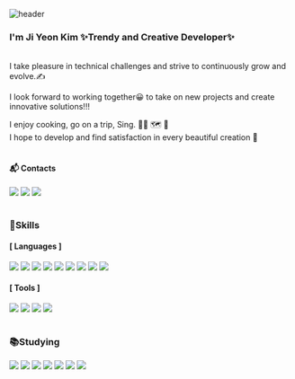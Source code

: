 ![header](https://capsule-render.vercel.app/api?type=waving&color=timeGradient&text=Welcome%20to%20JiYeon's%20GitHub%20👋&animation=twinkling&fontSize=35&fontAlignY=40&fontAlign=65&height=250)

### I'm Ji Yeon Kim ✨Trendy and Creative Developer✨
<br/>
I take pleasure in technical challenges and strive to continuously grow and evolve.✍ 

I look forward to working together😀 to take on new projects and create innovative solutions!!!

  
I enjoy cooking, go on a trip, Sing. 👩‍🍳 🗺️ 🎤  
I hope to develop and find satisfaction in every beautiful creation 💖  
 
#### 📬 Contacts
  
<a href="https://www.notion.so/181bd8ee22f94bd08b9c04d5e9f4d2a5?v=76e4ec8ca39d47bcbe627bc6c2634bf9" target="_blank"><img src="https://img.shields.io/badge/notion-black?style=flat-square&logo=notion&logoColor=white"/></a>
<img src="https://img.shields.io/badge/itworld2304@naver.com-19B724?style=flat-square&logo=naver&logoColor=white"/>
<img src="https://img.shields.io/badge/hee_ring_ing-FC33FF?style=flat-square&logo=instagram&logoColor=white"/>
  #
### 💪Skills  
   #### [ Languages ]   
  
<img src="https://img.shields.io/badge/java-FA501A?style=flat-square&logo=OpenJDK&logoColor=white"/> <img src="https://img.shields.io/badge/Spring-6DB33F?style=flat-square&logo=Spring&logoColor=white"/>
<img src="https://img.shields.io/badge/CSS3-1572B6?style=flat-square&logo=css3&logoColor=white"/>
<img src="https://img.shields.io/badge/HTML5-E34F26?style=flat-square&logo=html5&logoColor=white"/>
<img src="https://img.shields.io/badge/JavaScript-F7DF1E?style=flat-square&logo=javascript&logoColor=black"/>
<img src="https://img.shields.io/badge/jQuery-0769AD?style=flat-square&logo=jQuery&logoColor=white"/>
<img src="https://img.shields.io/badge/JSON-000000?style=flat-square&logo=json&logoColor=white"/>
<img src="https://img.shields.io/badge/ORACLE-F80000?style=flat-square&logo=oracle&logoColor=white"/>
<img src="https://img.shields.io/badge/Apache Tomcat-F8DC75?style=flat-square&logo=apachetomcat&logoColor=black"/> 

  #### [ Tools ]  
    
<img src="https://img.shields.io/badge/Bootstrapap-7952B3?style=flat-square&logo=bootstrap&logoColor=white"/> <img src="https://img.shields.io/badge/GitHub-181717?style=flat-square&logo=GitHub&logoColor=white"/>
<img src="https://img.shields.io/badge/Eclipse IDE-2C2255?style=flat-square&logo=eclipseide&logoColor=white"/>
<img src="https://img.shields.io/badge/Visual Studio Code-007ACC?style=flat-square&logo=Visual Studio Code&logoColor=white"/>


#
### 📚Studying

<img src="https://img.shields.io/badge/MySQL-4479A1?style=flat-square&logo=MySQL&logoColor=white"/> <img src="https://img.shields.io/badge/MariaDB-003545?style=flat-square&logo=mariaDB&logoColor=white"/>
<img src="https://img.shields.io/badge/Anaconda-44A833?style=flat-square&logo=Anaconda&logoColor=white"/>
<img src="https://img.shields.io/badge/Python-3776AB?style=flat-square&logo=Python&logoColor=white"/>
<img src="https://img.shields.io/badge/Flask-000000?style=flat-square&logo=flask&logoColor=white"/>
<img src="https://img.shields.io/badge/Linux-FCC624?style=flat-square&logo=linux&logoColor=black"/>
<img src="https://img.shields.io/badge/PHP-777BB4?style=flat-square&logo=php&logoColor=white"/>

<!--
**ji-yeon-ing/ji-yeon-ing** is a ✨ _special_ ✨ repository because its `README.md` (this file) appears on your GitHub profile.


<a href="버튼을 눌렀을 때 이동할 링크" target="_blank"><img src="https://img.shields.io/badge/뱃지레이블-배경색?style=뱃지모양&logo=로고&logoColor=로고색상"/></a>

Here are some ideas to get you started:

- 🔭 I’m currently working on ...
- 🌱 I’m currently learning ...
- 👯 I’m looking to collaborate on ...
- 🤔 I’m looking for help with ...
- 💬 Ask me about ...
- 📫 How to reach me: ...
- 😄 Pronouns: ...
- ⚡ Fun fact: ...
-->
